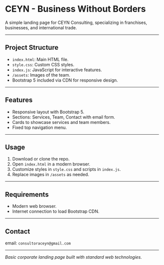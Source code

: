 # CEYN - Business Without Borders

A simple landing page for CEYN Consulting, specializing in franchises, businesses, and international trade.

---

## Project Structure

- `index.html`: Main HTML file.
- `style.css`: Custom CSS styles.
- `index.js`: JavaScript for interactive features.
- `/assets`: Images of the team.
- Bootstrap 5 included via CDN for responsive design.

---

## Features

- Responsive layout with Bootstrap 5.
- Sections: Services, Team, Contact with email form.
- Cards to showcase services and team members.
- Fixed top navigation menu.

---

## Usage

1. Download or clone the repo.
2. Open `index.html` in a modern browser.
3. Customize styles in `style.css` and scripts in `index.js`.
4. Replace images in `/assets` as needed.

---

## Requirements

- Modern web browser.
- Internet connection to load Bootstrap CDN.

---

## Contact

email: `consultoraceyn@gmail.com`

---

*Basic corporate landing page built with standard web technologies.*
